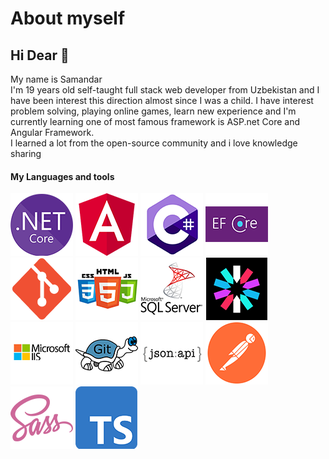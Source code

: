 # About myself
## Hi Dear 👋
My name is Samandar  
I'm 19 years old self-taught full stack web developer from Uzbekistan and I have been interest this direction almost since I was a child. I have interest problem solving, playing online games, learn new experience and I'm currently learning one of most famous framework is ASP.net Core and Angular Framework.  
I learned a lot from the open-source community and i love knowledge sharing
#### My Languages and tools

![asnetcore](./netcore.png)
![angular](./angular.png)
![asnetcore](./cs.png)
![asnetcore](./EFCore.png)
![asnetcore](./git.png)
![asnetcore](./htmlcssjs.png)
![asnetcore](./mssql.png)
![asnetcore](./jwt.png)
![asnetcore](./iis.png)
![asnetcore](./tortoisegit.png)
![asnetcore](./jsonapi.png)
![asnetcore](./postman.png)
![asnetcore](./sass.png)
![asnetcore](./ts.png)
